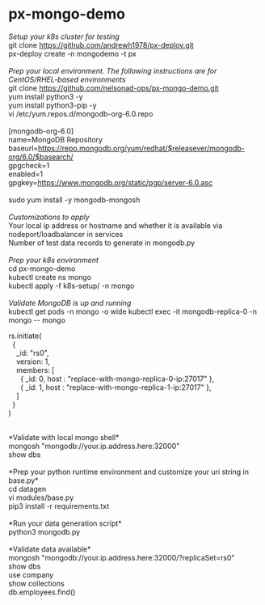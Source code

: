 # px-mongo-demo
*Setup your k8s cluster for testing*<br>
git clone https://github.com/andrewh1978/px-deploy.git<br>
px-deploy create -n mongodemo -t px<br>
<br>
*Prep your local environment. The following instructions are for CentOS/RHEL-based environments*<br>
git clone https://github.com/nelsonad-ops/px-mongo-demo.git<br>
yum install python3 -y<br>
yum install python3-pip -y<br>
vi /etc/yum.repos.d/mongodb-org-6.0.repo<br>
<br>
[mongodb-org-6.0]<br>
name=MongoDB Repository<br>
baseurl=https://repo.mongodb.org/yum/redhat/$releasever/mongodb-org/6.0/$basearch/<br>
gpgcheck=1<br>
enabled=1<br>
gpgkey=https://www.mongodb.org/static/pgp/server-6.0.asc<br>
<br>
sudo yum install -y mongodb-mongosh<br>
<br>
*Customizations to apply*<br>
Your local ip address or hostname and whether it is available via nodeport/loadbalancer in services<br>
Number of test data records to generate in mongodb.py<br>
<br>
*Prep your k8s environment*<br>
cd px-mongo-demo<br>
kubectl create ns mongo<br>
kubectl apply -f k8s-setup/ -n mongo<br>
<br>
*Validate MongoDB is up and running*<br>
kubectl get pods -n mongo -o wide
kubectl exec -it mongodb-replica-0 -n mongo -- mongo<br>
<p>rs.initiate(<br>
&nbsp&nbsp{<br>
&nbsp&nbsp&nbsp&nbsp_id: "rs0",<br>
&nbsp&nbsp&nbsp&nbspversion: 1,<br>
&nbsp&nbsp&nbsp&nbspmembers: [<br>
&nbsp&nbsp&nbsp&nbsp&nbsp&nbsp{ _id: 0, host : "replace-with-mongo-replica-0-ip:27017" },<br>
&nbsp&nbsp&nbsp&nbsp&nbsp&nbsp{ _id: 1, host : "replace-with-mongo-replica-1-ip:27017" },<br>
&nbsp&nbsp&nbsp&nbsp]<br>
&nbsp&nbsp}<br>
)<br>
</p>
<br>
*Validate with local mongo shell*<br>
mongosh "mongodb://your.ip.address.here:32000"<br>
show dbs<br>
<br>
*Prep your python runtime environment and customize your uri string in base.py*<br>
cd datagen<br>
vi modules/base.py<br>
pip3 install -r requirements.txt<br>
<br>
*Run your data generation script*<br>
python3 mongodb.py<br>
<br>
*Validate data available*<br>
mongosh "mongodb://your.ip.address.here:32000/?replicaSet=rs0"<br>
show dbs<br>
use company<br>
show collections<br>
db.employees.find()<br>
